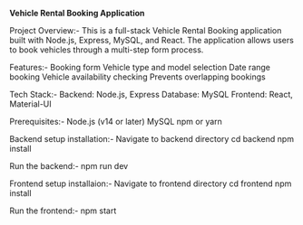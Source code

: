 **Vehicle Rental Booking Application**

Project Overview:-
          This is a full-stack Vehicle Rental Booking application built with Node.js, Express, MySQL, and React. The application allows users to book vehicles through a multi-step form process.

Features:-
          Booking form
          Vehicle type and model selection
          Date range booking
          Vehicle availability checking
          Prevents overlapping bookings

Tech Stack:-
          Backend: Node.js, Express
          Database: MySQL
          Frontend: React, Material-UI

Prerequisites:-
          Node.js (v14 or later)
          MySQL
          npm or yarn


Backend setup installation:-
          Navigate to backend directory
          cd backend
          npm install

Run the backend:-
          npm run dev

Frontend setup installaion:-
          Navigate to frontend directory
          cd frontend
          npm install

Run the frontend:-
          npm start
